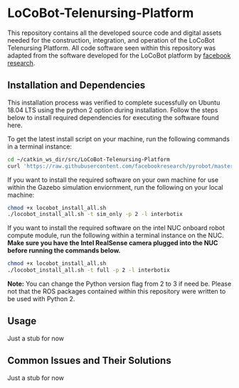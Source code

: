 # LoCoBot-Telenursing-Platform
This repository contains all the developed source code and digital assets needed for the construction, integration, and operation of the LoCoBot Telenursing Platform. All code software seen within this repository was adapted from the software developed for the LoCoBot platform by [facebook research](https://github.com/facebookresearch/pyrobot).

## Installation and Dependencies
This installation process was verified to complete sucessfully on Ubuntu 18.04 LTS using the python 2 option during installation. Follow the steps below to install required dependencies for executing the software found here. 

To get the latest install script on your machine, run the following commands in a terminal instance:

```bash
cd ~/catkin_ws_dir/src/LoCoBot-Telenursing-Platform
curl 'https://raw.githubusercontent.com/facebookresearch/pyrobot/master/robots/LoCoBot/install/locobot_install_all.sh' > locobot_install_all.sh
```

If you want to install the required software on your own machine for use within the Gazebo simulation enviornment, run the following on your local machine:

```bash
chmod +x locobot_install_all.sh
./locobot_install_all.sh -t sim_only -p 2 -l interbotix
```

If you want to install the required software on the intel NUC onboard robot compute module, run the following within a terminal instance on the NUC. **Make sure you have the Intel RealSense camera plugged into the NUC before running the commands below.**

```bash
chmod +x locobot_install_all.sh
./locobot_install_all.sh -t full -p 2 -l interbotix
```

**Note:** You can change the Python version flag from 2 to 3 if need be. Please not that the ROS packages contained within this repository were written to be used with Python 2.

## Usage
Just a stub for now

## Common Issues and Their Solutions
Just a stub for now


